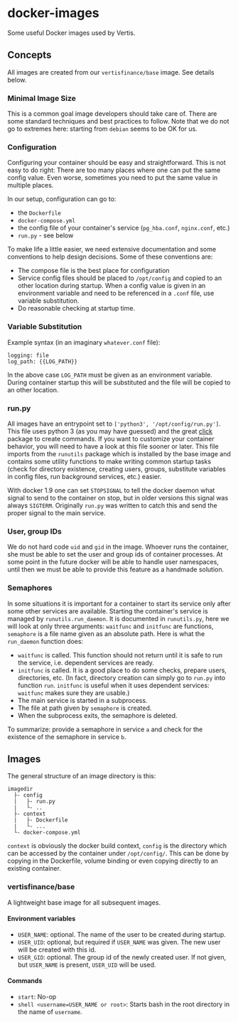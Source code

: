 # docker-images
Some useful Docker images used by Vertis.

## Concepts
All images are created from our ```vertisfinance/base``` image. See details below.

### Minimal Image Size
This is a common goal image developers should take care of. There are some standard techniques and best practices to follow. Note that we do not go to extremes here: starting from ```debian``` seems to be OK for us.

### Configuration
Configuring your container should be easy and straightforward.
This is not easy to do right: There are too many places where one can put the same config value. Even worse, sometimes you need to put the same value in multiple places.

In our setup, configuration can go to:
- the ```Dockerfile```
- ```docker-compose.yml```
- the config file of your container's service (```pg_hba.conf```, ```nginx.conf```, etc.)
- ```run.py``` - see below

To make life a little easier, we need extensive documentation and some conventions to help design decisions. Some of these conventions are:
- The compose file is the best place for configuration
- Service config files should be placed to ```/opt/config``` and copied to an other location during startup. When a config value is given in an environment variable and need to be referenced in a ```.conf``` file, use variable substitution.
- Do reasonable checking at startup time.

### Variable Substitution
Example syntax (in an imaginary ```whatever.conf``` file):
```
logging: file
log_path: {{LOG_PATH}}
```
In the above case ```LOG_PATH``` must be given as an environment variable. During container startup this will be substituted and the file will be copied to an other location.

### run.py
All images have an entrypoint set to ```['python3', '/opt/config/run.py']```. This file uses python 3 (as you may have guessed) and the great [click](http://click.pocoo.org/5/) package to create commands. If you want to customize your container behavior, you will need to have a look at this file sooner or later.
This file imports from the ```runutils``` package which is installed by the base image and contains some utility functions to make writing common startup tasks (check for directory existence, creating users, groups, substitute variables in config files, run background services, etc.) easier.

With docker 1.9 one can set ```STOPSIGNAL``` to tell the docker daemon what signal to send to the container on stop, but in older versions this signal was always ```SIGTERM```. Originally ```run.py``` was written to catch this and send the proper signal to the main service.

### User, group IDs
We do not hard code ```uid``` and ```gid``` in the image. Whoever runs the container, she must be able to set the user and group ids of container processes. At some point in the future docker will be able to handle user namespaces, until then we must be able to provide this feature as a handmade solution.

### Semaphores
In some situations it is important for a container to start its service only after some other services are available. Starting the container's service is managed by ```runutils.run_daemon```. It is documented in ```runutils.py```, here we will look at only three arguments: ```waitfunc``` and ```initfunc``` are functions, ```semaphore``` is a file name given as an absolute path. Here is what the ```run_daemon``` function does:
- ```waitfunc``` is called. This function should not return until it is safe to run the service, i.e. dependent services are ready.
- ```initfunc``` is called. It is a good place to do some checks, prepare users, directories, etc. (In fact, directory creation can simply go to ```run.py``` into function ```run```. ```initfunc``` is useful when it uses dependent services: ```waitfunc``` makes sure they are usable.)
- The main service is started in a subprocess.
- The file at path given by ```semaphore``` is created.
- When the subprocess exits, the semaphore is deleted.

To summarize: provide a semaphore in service ```a``` and check for the existence of the semaphore in service ```b```.

## Images
The general structure of an image directory is this:
```
imagedir
  ├- config
  |   ├- run.py
  |   └- ..
  ├- context
  |   ├- Dockerfile
  |   └- ...
  └- docker-compose.yml
```
```context``` is obviously the docker build context, ```config``` is the directory which can be accessed by the container under ```/opt/config/```. This can be done by copying in the Dockerfile, volume binding or even copying directly to an existing container.

### vertisfinance/base
A lightweight base image for all subsequent images.

#### Environment variables
- ```USER_NAME```: optional. The name of the user to be created during startup.
- ```USER_UID```: optional, but required if ```USER_NAME``` was given. The new user will be created with this id.
- ```USER_GID```: optional. The group id of the newly created user. If not given, but ```USER_NAME``` is present, ```USER_UID``` will be used.

#### Commands
- ```start```: No-op
- ```shell <username=USER_NAME or root>```: Starts bash in the root directory in the name of ```username```.